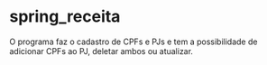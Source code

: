 # spring_receita
O programa faz o cadastro de CPFs e PJs e tem a possibilidade de adicionar CPFs ao PJ, deletar ambos ou atualizar.
